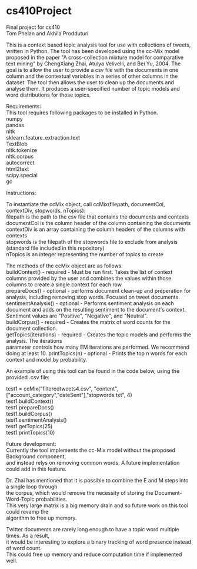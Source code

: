 # cs410Project
Final project for cs410  
Tom Phelan and Akhila Prodduturi  

This is a context based topic analysis tool for use with collections of tweets, written in Python.
The tool has been developed using the cc-Mix model proposed in the paper "A cross-collection
mixture model for comparative text mining" by ChengXiang Zhai, Atulya Velivelli, and Bei Yu, 2004.
The goal is to allow the user to provide a csv file with the documents in one column and the contextual
variables in a series of other columns in the dataset. The tool then allows the user to clean up
the documents and analyse them. It produces a user-specified number of topic models and word distributions for those topics.

Requirements:   
This tool requires following packages to be installed in Python.  
numpy  
pandas  
nltk  
sklearn.feature_extraction.text  
TextBlob   
nltk.tokenize  
nltk.corpus  
autocorrect  
html2text  
scipy.special  
gc  

Instructions:  

To instantiate the ccMix object, call ccMix(filepath, documentCol, contextDiv, stopwords, nTopics):  
filepath is the path to the csv file that contains the documents and contexts  
documentCol is the column header of the column containing the documents  
contextDiv is an array containing the column headers of the columns with contexts  
stopwords is the filepath of the stopwords file to exclude from analysis (standard file included in
this repository)  
nTopics is an integer representing the number of topics to create  

The methods of the ccMix object are as follows:  
buildContext() - required - Must be run first. Takes the list of context columns provided by the user
    and combines the values within those columns to create a single context for each row.  
prepareDocs() - optional - performs document clean-up and preperation for analysis, including
    removing stop words. Focused on tweet documents.  
sentimentAnalysis() - optional - Performs sentiment analysis on each document and adds on the
    resulting sentiment to the document's context. Sentiment values are "Positive", "Negative",
    and "Neutral".  
buildCorpus() - required - Creates the matrix of word counts for the document collection.  
getTopics(iterations) - required - Creates the topic models and performs the analysis. The iterations  
    parameter controls how many EM iterations are performed. We recommend doing at least 10.
printTopics(n) - optional - Prints the top n words for each context and model by probability.  

An example of using this tool can be found in the code below, using the provided .csv file:  

test1 = ccMix("filteredtweets4.csv", "content", ["account_category","dateSent"],"stopwords.txt", 4)  
test1.buildContext()  
test1.prepareDocs()  
test1.buildCorpus()  
test1.sentimentAnalysis()  
test1.getTopics(25)  
test1.printTopics(10)  



Future development:  
Currently the tool implements the cc-Mix model without the proposed Background component,  
and instead relys on removing common words. A future implementation could add in this feature.  
  
Dr. Zhai has mentioned that it is possible to combine the E and M steps into a single loop through  
the corpus, which would remove the necessity of storing the Document-Word-Topic probabilities.   
This very large matrix is a big memory drain and so future work on this tool could revamp the  
algorithm to free up memory.  

Twitter documents are rarely long enough to have a topic word multiple times. As a result,  
it would be interesting to explore a binary tracking of word presence instead of word count.  
This could free up memory and reduce computation time if implemented well.  
